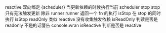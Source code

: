reactive 双向绑定
{scheduler} 当更新依赖的时候执行当前 scheduler
stop stop 只有无法触发更新 除非 runner
runner 返回一个 fn 的执行
isStop 在 stop 的同时执行 isStop
readOnly 类似 reactive 没有收集触发依赖
isReadOnly 判读是否是 readonly 不是的话警告 console.wran
isReactive 判断是否是 reactive
